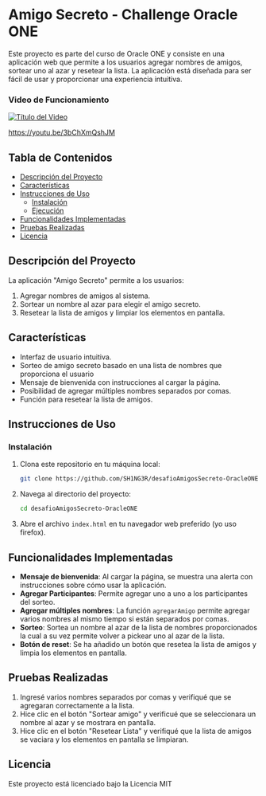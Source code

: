# Amigo Secreto - Challenge Oracle ONE

Este proyecto es parte del curso de Oracle ONE y consiste en una aplicación web que permite a los usuarios agregar nombres de amigos, sortear uno al azar y resetear la lista. La aplicación está diseñada para ser fácil de usar y proporcionar una experiencia intuitiva.

### Video de Funcionamiento
[![Título del Video](https://img.youtube.com/vi/3bChXmQshJM/0.jpg)](https://www.youtube.com/watch?v=3bChXmQshJM)

https://youtu.be/3bChXmQshJM

## Tabla de Contenidos
- [Descripción del Proyecto](#descripción-del-proyecto)
- [Características](#características)
- [Instrucciones de Uso](#instrucciones-de-uso)
  - [Instalación](#instalación)
  - [Ejecución](#ejecución)
- [Funcionalidades Implementadas](#funcionalidades-implementadas)
- [Pruebas Realizadas](#pruebas-realizadas)
- [Licencia](#licencia)

## Descripción del Proyecto

La aplicación "Amigo Secreto" permite a los usuarios:
1. Agregar nombres de amigos al sistema.
2. Sortear un nombre al azar para elegir el amigo secreto.
3. Resetear la lista de amigos y limpiar los elementos en pantalla.

## Características

- Interfaz de usuario intuitiva.
- Sorteo de amigo secreto basado en una lista de nombres que proporciona el usuario
- Mensaje de bienvenida con instrucciones al cargar la página.
- Posibilidad de agregar múltiples nombres separados por comas.
- Función para resetear la lista de amigos.

## Instrucciones de Uso

### Instalación

1. Clona este repositorio en tu máquina local:
   ```sh
   git clone https://github.com/SH1NG3R/desafioAmigosSecreto-OracleONE
   ```

2. Navega al directorio del proyecto:
   ```sh
   cd desafioAmigosSecreto-OracleONE
   ```

3. Abre el archivo `index.html` en tu navegador web preferido (yo uso firefox).

## Funcionalidades Implementadas

- **Mensaje de bienvenida**: Al cargar la página, se muestra una alerta con instrucciones sobre cómo usar la aplicación.
- **Agregar Participantes**: Permite agregar uno a uno a los participantes del sorteo.
- **Agregar múltiples nombres**: La función `agregarAmigo` permite agregar varios nombres al mismo tiempo si están separados por comas.
- **Sorteo**: Sortea un nombre al azar de la lista de nombres proporcionados la cual a su vez permite volver a pickear uno al azar de la lista.
- **Botón de reset**: Se ha añadido un botón que resetea la lista de amigos y limpia los elementos en pantalla.

## Pruebas Realizadas

1. Ingresé varios nombres separados por comas y verifiqué que se agregaran correctamente a la lista.
2. Hice clic en el botón "Sortear amigo" y verificué que se seleccionara un nombre al azar y se mostrara en pantalla.
3. Hice clic en el botón "Resetear Lista" y verifiqué que la lista de amigos se vaciara y los elementos en pantalla se limpiaran.

## Licencia

Este proyecto está licenciado bajo la Licencia MIT
